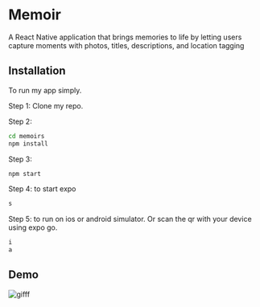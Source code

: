 # Memoir

A React Native application that brings memories to life by letting users capture moments with photos, titles, descriptions, and location tagging


## Installation

To run my app simply.

Step 1: Clone my repo.

Step 2: 
```bash
cd memoirs  
npm install 
```

Step 3: 
```bash
npm start
```

Step 4: to start expo 
```bash
s
```
Step 5: to run on ios or android simulator. Or scan the qr with your device using expo go.
```bash 
i
a
```


## Demo

![gifff](https://github.com/user-attachments/assets/3a508384-6b45-4ab9-95fe-43236fd1c3f3)


